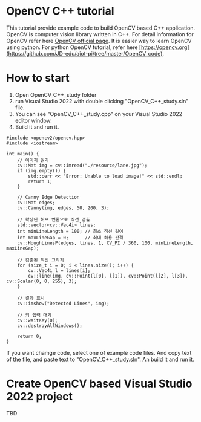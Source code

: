 # OpenCV C++ tutorial 
This tutorial provide example code to build OpenCV based C++ application.
OpenCV is computer vision library written in C++. For detail information for OpenCV refer here  [OpenCV official page](https://opencv.org).
It is easier way to learn OpenCV using python. For python OpenCV tutorial, refer here  [https://opencv.org](https://github.com/JD-edu/aiot-pi/tree/master/OpenCV_code).

# How to start 
1. Open OpenCV_C++_study folder
2. run Visual Studio 2022 with double clicking "OpenCV_C++_study.sln" file.
3. You can see "OpenCV_C++_study.cpp" on your Visual Studio 2022 editor window.
4. Build it and run it.
```
#include <opencv2/opencv.hpp>
#include <iostream>

int main() {
    // 이미지 읽기
    cv::Mat img = cv::imread("./resource/lane.jpg");
    if (img.empty()) {
        std::cerr << "Error: Unable to load image!" << std::endl;
        return 1;
    }

    // Canny Edge Detection
    cv::Mat edges;
    cv::Canny(img, edges, 50, 200, 3);

    // 확장된 허프 변환으로 직선 검출
    std::vector<cv::Vec4i> lines;
    int minLineLength = 100; // 최소 직선 길이
    int maxLineGap = 0;      // 최대 허용 간격
    cv::HoughLinesP(edges, lines, 1, CV_PI / 360, 100, minLineLength, maxLineGap);

    // 검출된 직선 그리기
    for (size_t i = 0; i < lines.size(); i++) {
        cv::Vec4i l = lines[i];
        cv::line(img, cv::Point(l[0], l[1]), cv::Point(l[2], l[3]), cv::Scalar(0, 0, 255), 3);
    }

    // 결과 표시
    cv::imshow("Detected Lines", img);

    // 키 입력 대기
    cv::waitKey(0);
    cv::destroyAllWindows();

    return 0;
}
```

If you want chamge code, select one of example code files. And copy text of the file, and paste text to "OpenCV_C++_study.sln".
An build it and run it. 

# Create OpenCV based Visual Studio 2022 project 
TBD
